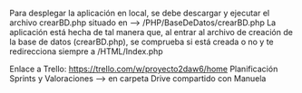 Para desplegar la aplicación en local, se debe descargar y ejecutar el archivo crearBD.php situado en --> /PHP/BaseDeDatos/crearBD.php
La aplicación está hecha de tal manera que, al entrar al archivo de creación de la base de datos (crearBD.php), se comprueba si está creada o no y te redirecciona siempre a /HTML/Index.php


Enlace a Trello: https://trello.com/w/proyecto2daw6/home
Planificación Sprints y Valoraciones --> en carpeta Drive compartido con Manuela
